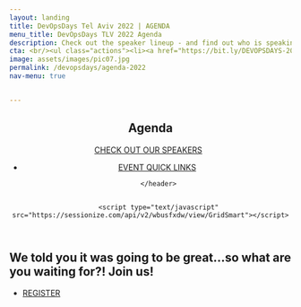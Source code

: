 ```yaml
---
layout: landing
title: DevOpsDays Tel Aviv 2022 | AGENDA 
menu_title: DevOpsDays TLV 2022 Agenda
description: Check out the speaker lineup - and find out who is speaking at DevOpsDays TLV 2022 with Cloud Native & OSS Day! 
cta: <br/><ul class="actions"><li><a href="https://bit.ly/DEVOPSDAYS-2022-TIX" class="button special fit" target="_blank"> REGISTER NOW</a></li></ul>&nbsp;<ul class="actions"><li><a href="/devopsdays" class="button fit"><span class="icon alt fa-home"></span> BACK TO DEVOPSDAYS </a></li></ul>
image: assets/images/pic07.jpg
permalink: /devopsdays/agenda-2022
nav-menu: true


---
```


<!-- Main -->
<div id="main" class="alt">

<!-- One -->
<section id="one">
	<div class="inner">
		<header class="major">
			<h1>Agenda</h1> 
         <a href="/devopsdays/speakers-2022" class="button next scrolly">CHECK OUT OUR SPEAKERS</a> &nbsp;<ul class="actions"><li><a href="/devopsdays-quicklinks-2022" class="button fit"><span class="icon alt fa-lightbulb-o"></span> EVENT QUICK LINKS </a></li></ul>

		</header>

        
        <script type="text/javascript" src="https://sessionize.com/api/v2/wbusfxdw/view/GridSmart"></script>
       
      
</div>
</div>

<div class="inner">
			<h2>We told you it was going to be great...so what are you waiting for?! Join us!</h2>
<ul class="actions">
                    <li><a href="https://bit.ly/DEVOPSDAYS-2022-TIX" class="button next">REGISTER</a></li>
                </ul>

